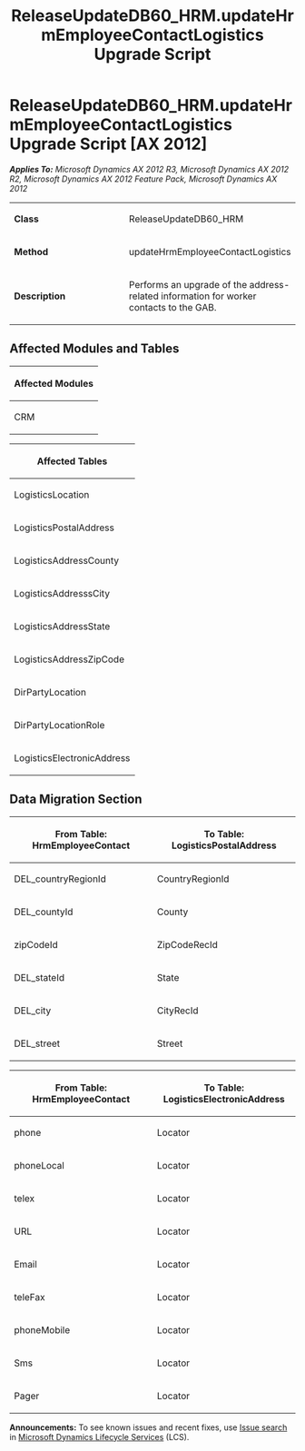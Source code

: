 ﻿---
title: ReleaseUpdateDB60_HRM.updateHrmEmployeeContactLogistics Upgrade Script
TOCTitle: ReleaseUpdateDB60_HRM.updateHrmEmployeeContactLogistics Upgrade Script
ms:assetid: 5eee20c0-3b31-aa8b-bdc8-a9550568e92c
ms:mtpsurl: https://msdn.microsoft.com/en-us/library/JJ719018(v=AX.60)
ms:contentKeyID: 49708558
ms.date: 05/18/2015
mtps_version: v=AX.60
---

# ReleaseUpdateDB60\_HRM.updateHrmEmployeeContactLogistics Upgrade Script [AX 2012]


_**Applies To:** Microsoft Dynamics AX 2012 R3, Microsoft Dynamics AX 2012 R2, Microsoft Dynamics AX 2012 Feature Pack, Microsoft Dynamics AX 2012_

<table>
<colgroup>
<col style="width: 50%" />
<col style="width: 50%" />
</colgroup>
<tbody>
<tr class="odd">
<td><p><strong>Class</strong></p></td>
<td><p>ReleaseUpdateDB60_HRM</p></td>
</tr>
<tr class="even">
<td><p><strong>Method</strong></p></td>
<td><p>updateHrmEmployeeContactLogistics</p></td>
</tr>
<tr class="odd">
<td><p><strong>Description</strong></p></td>
<td><p>Performs an upgrade of the address-related information for worker contacts to the GAB.</p></td>
</tr>
</tbody>
</table>


## Affected Modules and Tables

<table>
<colgroup>
<col style="width: 100%" />
</colgroup>
<thead>
<tr class="header">
<th><p>Affected Modules</p></th>
</tr>
</thead>
<tbody>
<tr class="odd">
<td><p>CRM</p></td>
</tr>
</tbody>
</table>


<table>
<colgroup>
<col style="width: 100%" />
</colgroup>
<thead>
<tr class="header">
<th><p>Affected Tables</p></th>
</tr>
</thead>
<tbody>
<tr class="odd">
<td><p>LogisticsLocation</p></td>
</tr>
<tr class="even">
<td><p>LogisticsPostalAddress</p></td>
</tr>
<tr class="odd">
<td><p>LogisticsAddressCounty</p></td>
</tr>
<tr class="even">
<td><p>LogisticsAddresssCity</p></td>
</tr>
<tr class="odd">
<td><p>LogisticsAddressState</p></td>
</tr>
<tr class="even">
<td><p>LogisticsAddressZipCode</p></td>
</tr>
<tr class="odd">
<td><p>DirPartyLocation</p></td>
</tr>
<tr class="even">
<td><p>DirPartyLocationRole</p></td>
</tr>
<tr class="odd">
<td><p>LogisticsElectronicAddress</p></td>
</tr>
</tbody>
</table>


## Data Migration Section

<table>
<colgroup>
<col style="width: 50%" />
<col style="width: 50%" />
</colgroup>
<thead>
<tr class="header">
<th><p>From Table: HrmEmployeeContact</p></th>
<th><p>To Table: LogisticsPostalAddress</p></th>
</tr>
</thead>
<tbody>
<tr class="odd">
<td><p>DEL_countryRegionId</p></td>
<td><p>CountryRegionId</p></td>
</tr>
<tr class="even">
<td><p>DEL_countyId</p></td>
<td><p>County</p></td>
</tr>
<tr class="odd">
<td><p>zipCodeId</p></td>
<td><p>ZipCodeRecId</p></td>
</tr>
<tr class="even">
<td><p>DEL_stateId</p></td>
<td><p>State</p></td>
</tr>
<tr class="odd">
<td><p>DEL_city</p></td>
<td><p>CityRecId</p></td>
</tr>
<tr class="even">
<td><p>DEL_street</p></td>
<td><p>Street</p></td>
</tr>
</tbody>
</table>


<table>
<colgroup>
<col style="width: 50%" />
<col style="width: 50%" />
</colgroup>
<thead>
<tr class="header">
<th><p>From Table: HrmEmployeeContact</p></th>
<th><p>To Table: LogisticsElectronicAddress</p></th>
</tr>
</thead>
<tbody>
<tr class="odd">
<td><p>phone</p></td>
<td><p>Locator</p></td>
</tr>
<tr class="even">
<td><p>phoneLocal</p></td>
<td><p>Locator</p></td>
</tr>
<tr class="odd">
<td><p>telex</p></td>
<td><p>Locator</p></td>
</tr>
<tr class="even">
<td><p>URL</p></td>
<td><p>Locator</p></td>
</tr>
<tr class="odd">
<td><p>Email</p></td>
<td><p>Locator</p></td>
</tr>
<tr class="even">
<td><p>teleFax</p></td>
<td><p>Locator</p></td>
</tr>
<tr class="odd">
<td><p>phoneMobile</p></td>
<td><p>Locator</p></td>
</tr>
<tr class="even">
<td><p>Sms</p></td>
<td><p>Locator</p></td>
</tr>
<tr class="odd">
<td><p>Pager</p></td>
<td><p>Locator</p></td>
</tr>
</tbody>
</table>

  
**Announcements:** To see known issues and recent fixes, use [Issue search](http://go.microsoft.com/fwlink/?linkid=389258) in [Microsoft Dynamics Lifecycle Services](http://go.microsoft.com/fwlink/?linkid=306505) (LCS).

